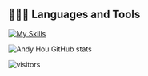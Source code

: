 <!-- [![GitHub WidgetBox](https://github-widgetbox.vercel.app/api/profile?username=it-andy-hou&data=followers,repositories,stars,commits)](https://github.com/it-andy-hou) -->

## 👨🏻‍💻 Languages and Tools
[![My Skills](https://skillicons.dev/icons?i=linux,bash,powershell,html,js,css,github,md,&theme=light)]()

![Andy Hou GitHub stats](https://github-readme-stats.vercel.app/api?username=it-andy-hou&show_icons=true&theme=tokyonight)

<!-- ![](https://github-profile-summary-cards.vercel.app/api/cards/profile-details?username=it-andy-hou&theme=monokai) -->


<!-- 访问计数 -->
![visitors](https://visitor-badge.glitch.me/badge?page_id=it-andy-hou&left_color=green&right_color=red)
<!--
**it-andy-hou/it-andy-hou** is a ✨ _special_ ✨ repository because its `README.md` (this file) appears on your GitHub profile.

Here are some ideas to get you started:

- 🔭 I’m currently working on ...
- 🌱 I’m currently learning ...
- 👯 I’m looking to collaborate on ...
- 🤔 I’m looking for help with ...
- 💬 Ask me about ...
- 📫 How to reach me: ...
- 😄 Pronouns: ...
- ⚡ Fun fact: ...
-->
